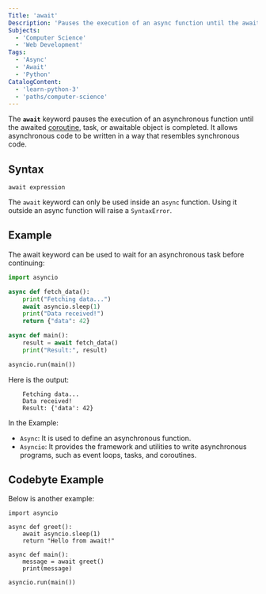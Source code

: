 ```yaml
---
Title: 'await'
Description: 'Pauses the execution of an async function until the awaited coroutine completes.'
Subjects:
  - 'Computer Science'
  - 'Web Development'
Tags:
  - 'Async'
  - 'Await'
  - 'Python'
CatalogContent:
  - 'learn-python-3'
  - 'paths/computer-science'
---
```


The **`await`** keyword pauses the execution of an asynchronous function until the awaited [coroutine](https://docs.python.org/3/library/asyncio-task.html#id2), task, or awaitable object is completed. It allows asynchronous code to be written in a way that resembles synchronous code.  

## Syntax

```pseudo
await expression
```

The `await` keyword can only be used inside an `async` function. Using it outside an async function will raise a `SyntaxError`.

## Example

The await keyword can be used to wait for an asynchronous task before continuing:

```py
import asyncio

async def fetch_data():
    print("Fetching data...")
    await asyncio.sleep(1)
    print("Data received!")
    return {"data": 42}

async def main():
    result = await fetch_data()
    print("Result:", result)

asyncio.run(main())
```
Here is the output:

```shell
    Fetching data...
    Data received!
    Result: {'data': 42}
```
In the Example:

- `Async`: It is used to define an asynchronous function.
- `Asyncio`: It provides the framework and utilities to write asynchronous programs, such as event loops, tasks, and coroutines.


## Codebyte Example

Below is another example:

```codebyte/python
import asyncio

async def greet():
    await asyncio.sleep(1)
    return "Hello from await!"

async def main():
    message = await greet()
    print(message)

asyncio.run(main())
```